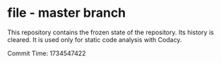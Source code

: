 # file - master branch

This repository contains the frozen state of the repository.
Its history is cleared. It is used only for static code
analysis with Codacy.

Commit Time: 1734547422